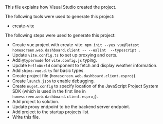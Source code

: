 This file explains how Visual Studio created the project.

The following tools were used to generate this project:
- create-vite

The following steps were used to generate this project:
- Create vue project with create-vite: `npm init --yes vue@latest homescreen.web.dashboard.client -- --eslint  --typescript `.
- Update `vite.config.ts` to set up proxying and certs.
- Add `@type/node` for `vite.config.js` typing.
- Update `HelloWorld` component to fetch and display weather information.
- Add `shims-vue.d.ts` for basic types.
- Create project file (`homescreen.web.dashboard.client.esproj`).
- Create `launch.json` to enable debugging.
- Create `nuget.config` to specify location of the JavaScript Project System SDK (which is used in the first line in `homescreen.web.dashboard.client.esproj`).
- Add project to solution.
- Update proxy endpoint to be the backend server endpoint.
- Add project to the startup projects list.
- Write this file.
